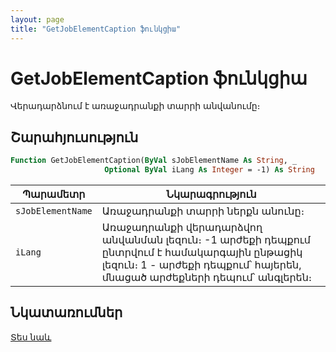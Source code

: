 ```yaml
---
layout: page
title: "GetJobElementCaption ֆունկցիա"
---
```


# GetJobElementCaption ֆունկցիա

Վերադարձնում է առաջադրանքի տարրի անվանումը։

## Շարահյուսություն

``` vb
Function GetJobElementCaption(ByVal sJobElementName As String, _
                     Optional ByVal iLang As Integer = -1) As String
```

| Պարամետր | Նկարագրություն |
|--|--|
| `sJobElementName` | Առաջադրանքի տարրի ներքն անունը։ |
| `iLang` | Առաջադրանքի վերադարձվող անվանման լեզուն։ -1 արժեքի դեպքում ընտրվում է համակարգային ընթացիկ լեզուն։ 1 - արժեքի դեպքում՝ հայերեն, մնացած արժեքների դեպում՝ անգլերեն։ |

## Նկատառումներ

[Տես նաև](../../functions.html)

